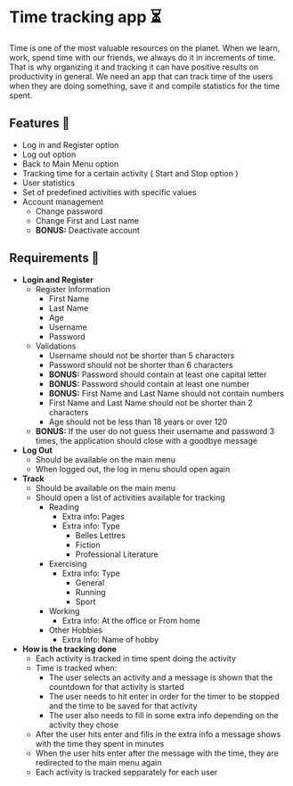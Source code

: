 # Time tracking app ⏳
Time is one of the most valuable resources on the planet. When we learn, work, spend time with our friends, we always do it in increments of time. That is why organizing it and tracking it can have positive results on productivity in general. We need an app that can track time of the users when they are doing something, save it and compile statistics for the time spent. 
## Features 🎈 
* Log in and Register option
* Log out option
* Back to Main Menu option
* Tracking time for a certain activity ( Start and Stop option )
* User statistics 
* Set of predefined activities with specific values
* Account management 
	* Change password
	* Change First and Last name
	* **BONUS:** Deactivate account
## Requirements 📌
* **Login and Register** 
	* Register Information
		* First Name
		* Last Name
		* Age
		* Username
		* Password
	* Validations
		* Username should not be shorter than 5 characters
		* Password should not be shorter than 6 characters
		* **BONUS:** Password should contain at least one capital letter
		* **BONUS:** Password should contain at least one number
		* **BONUS:** First Name and Last Name should not contain numbers
		* First Name and Last Name should not be shorter than 2 characters
		* Age should not be less than 18 years or over 120
	* **BONUS:** If the user do not guess their username and password 3 times, the application should close with a goodbye message
* **Log Out**
	* Should be available on the main menu
	* When logged out, the log in menu should open again
* **Track** 
	* Should be available on the main menu
	* Should open a list of activities available for tracking
		* Reading
			* Extra info: Pages
			* Extra info: Type
				* Belles Lettres
				* Fiction
				* Professional Literature
		* Exercising
			* Extra info: Type
				* General
				* Running
				* Sport
		* Working
			* Extra info: At the office or From home
		* Other Hobbies
			* Extra Info: Name of hobby
*  **How is the tracking done**
	* Each activity is tracked in time spent doing the activity
	* Time is tracked when:
		* The user selects an activity and a message is shown that the countdown for that activity is started
		* The user needs to hit enter in order for the timer to be stopped and the time to be saved for that activity
		* The user also needs to fill in some extra info depending on the activity they chose
	* After the user hits enter and fills in the extra info a message shows with the time they spent in minutes
	* When the user hits enter after the message with the time, they are redirected to the main menu again
	*	Each activity is tracked sepparately for each user
